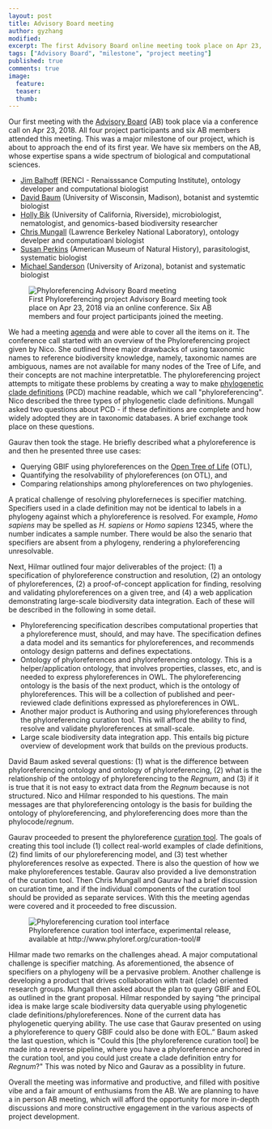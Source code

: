 ```yaml
---
layout: post
title: Advisory Board meeting
author: gyzhang
modified:
excerpt: The first Advisory Board online meeting took place on Apr 23, 2018.
tags: ["Advisory Board", "milestone", "project meeting"]
published: true
comments: true
image:
  feature:
  teaser: 
  thumb: 
---
```


Our first meeting with the [Advisory Board] (AB) took place via a conference call on Apr 23, 2018. All four project participants and six AB members attended this meeting. This was a major milestone of our project, which is about to approach the end of its first year. We have six members on the AB, whose expertise spans a wide spectrum of biological and computational sciences.
* [Jim Balhoff] (RENCI - Renaisssance Computing Institute), ontology developer and computational biologist
* [David Baum] (University of Wisconsin, Madison), botanist and systemtic biologist
* [Holly Bik] (University of California, Riverside), microbiologist, nematologist, and genomics-based biodiversity researcher
* [Chris Mungall] (Lawrence Berkeley National Laboratory), ontology develper and computatioanl biologist
* [Susan Perkins] (American Museum of Natural History), parasitologist, systematic biologist
* [Michael Sanderson] (University of Arizona), botanist and systematic biologist

<figure>
  <img src="{{site.url}}//images/ABmeeting/ABmeetig-cover.png" alt="Phyloreferencing Advisory Board meeting"/>
  <figcaption>First Phyloreferencing project Advisory Board meeting took place on Apr 23, 2018 via an online conference. Six AB members and four project participants joined the meeting. </figcaption>
</figure>

We had a meeting [agenda] and were able to cover all the items on it. The conference call started with an overview of the Phyloreferencing project given by Nico. She outlined three major drawbacks of using taxonomic names to reference biodiversity knowledge, namely, taxonomic names are ambiguous, names are not available for many nodes of the Tree of Life, and their concepts are not machine interpretatble. The phyloreferencing project attempts to mitigate these problems by creating a way to make [phylogenetic clade definitions] (PCD) machine readable, which we call "phyloreferencing". Nico described the three types of phylogenetic clade definitions. Mungall asked two questions about PCD - if these definitions are complete and how widely adopted they are in taxonomic databases. A brief exchange took place on these questions. 

Gaurav then took the stage. He briefly described what a phyloreference is and then he presented three use cases: 
* Querying GBIF using phyloreferences on the [Open Tree of Life] (OTL),
* Quantifying the resolvability of phyloreferences (on OTL), and
* Comparing relationships among phyloreferences on two phylogenies.

A pratical challenge of resolving phyloreferneces is specifier matching. Specifiers used in a clade definition may not be identical to labels in a phylogeny against which a phyloreference is resolved. For example, *Homo sapiens* may be spelled as *H. sapiens* or *Homo sapiens* 12345, where the number indicates a sample number. There would be also the senario that specifiers are absent from a phylogeny, rendering a phyloreferencing unresolvable. 

Next, Hilmar outlined four major deliverables of the project: (1) a specification of phyloreference construction and resolution, (2) an ontology of phyloreferences, (2) a proof-of-concept application for finding, resolving and validating phyloreferences on a given tree, and (4) a web application demonstrating large-scale biodiversity data integration. Each of these will be described in the following in some detail.

* Phyloreferencing specification describes computational properties that a phyloreference must, should, and may have. The specification defines a data model and its semantics for phyloreferences, and recommends ontology design patterns and defines expectations.
* Ontology of phyloreferences and phyloreferencing ontology. This is a helper/application ontology, that involves properties, classes, etc, and is needed to express phyloreferences in OWL. The phyloreferencing ontology is the basis of the next product, which is the ontology of phyloreferences. This will be a collection of published and peer-reviewed clade definitions expressed as phyloreferences in OWL.
* Another major product is Authoring and using phyloreferences through the phyloreferencing curation tool. This will afford the ability to find, resolve and validate phyloreferences at small-scale.
* Large scale biodiversity data integration app. This entails big picture overview of development work that builds on the previous products.

David Baum asked several questions: (1) what is the difference between phyloreferencing ontology and ontology of phyloreferencing, (2) what is the relationship of the ontology of phyloreferencing to the *Regnum*, and (3) if it is true that it is not easy to extract data from the *Regnum* because is not structured. Nico and Hilmar responded to his questions. The main messages are that phyloreferencing ontology is the basis for building the ontology of phyloreferencing, and phyloreferencing does more than the phylocode/*regnum*. 

Gaurav proceeded to present the phyloreference [curation tool]. The goals of creating this tool include (1) collect real-world examples of clade definitions, (2) find limits of our phyloreferencing model, and (3) test whether phyloreferences resolve as expected. There is also the question of how we make phyloreferences testable. Gaurav also provided a live demonstration of the curation tool. Then Chris Mungall and Gaurav had a brief discussion on curation time, and if the individual components of the curation tool should be provided as separate services. With this the meeting agendas were covered and it proceeded to free discussion. 

<figure>
  <img src="{{site.url}}//images/ABmeeting/curationtool.png" alt="Phyloreferencing curation tool interface"/>
  <figcaption> Phyloreference curation tool interface, experimental release, available at http://www.phyloref.org/curation-tool/# </figcaption>
</figure>

Hilmar made two remarks on the challenges ahead. A major computational challenge is specifier matching. As aforementioned, the absence of specifiers on a phylogeny will be a pervasive problem. Another challenge is developing a product that drives collaboration with trait (clade) oriented research groups. Mungall then asked about the plan to query GBIF and EOL as outlined in the grant proposal. Hilmar responded by saying “the principal idea is make large scale biodiversity data queryable using phylogenetic clade definitions/phyloreferences. None of the current data has phylogenetic querying ability. The use case that Gaurav presented on using a phyloreference to query GBIF could also be done with EOL.” Baum asked the last question, which is "Could this [the phyloreference curation tool] be made into a reverse pipeline, where you have a phyloreference anchored in the curation tool, and you could just create a clade definition entry for *Regnum*?" This was noted by Nico and Gaurav as a possiblity in future.

Overall the meeting was informative and productive, and filled with positive vibe and a fair amount of enthusiams from the AB. We are planning to have a in person AB meeting, which will afford the opportunity for more in-depth discussions and more constructive engagement in the various aspects of project development.

[Advisory Board]: http://www.phyloref.org/people/
[agenda]: https://hackmd.io/Zf4YpcTtSdK6vKE10Evcww?view#Agenda
[Chris Mungall]: http://biosciences.lbl.gov/profiles/chris-mungall-2/
[curation tool]: http://www.phyloref.org/curation-tool/
[David Baum]: https://botany.wisc.edu/staff/baum-david/
[Holly Bik]: https://www.hollybik.com/
[Jim Balhoff]: https://orcid.org/0000-0002-8688-6599
[Michael Sanderson]: https://eeb.arizona.edu/people/dr-michael-sanderson
[Open Tree of Life]: https://tree.opentreeoflife.org
[phylogenetic clade definitions]: ttps://en.wikipedia.org/wiki/PhyloCode#Phylogenetic_nomenclature
[Susan Perkins]: https://www.amnh.org/our-research/staff-directory/susan-perkins/

